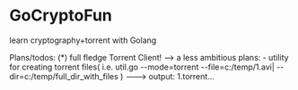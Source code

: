 # GoCryptoFun
learn cryptography+torrent with Golang

Plans/todos:
(*) full fledge Torrent Client!
--> a less ambitious plans:
    - utility for creating torrent files( i.e. util.go --mode=torrent --file=c:/temp/1.avi| --dir=c:/temp/full_dir_with_files ) ---> output: 1.torrent...